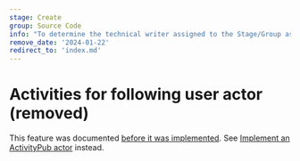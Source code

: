 ```yaml
---
stage: Create
group: Source Code
info: "To determine the technical writer assigned to the Stage/Group associated with this page, see https://handbook.gitlab.com/handbook/product/ux/technical-writing/#assignments"
remove_date: '2024-01-22'
redirect_to: 'index.md'
---
```


# Activities for following user actor (removed)

This feature was documented [before it was implemented](https://gitlab.com/gitlab-org/gitlab/-/issues/426372).
See [Implement an ActivityPub actor](index.md) instead.
